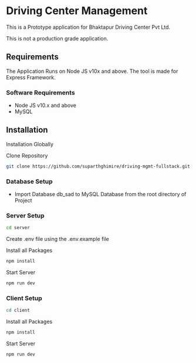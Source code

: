 # Driving Center Management

This is a Prototype application for Bhaktapur Driving Center Pvt Ltd.

This is not a production grade application.

## Requirements

The Application Runs on Node JS v10x and above. The tool is made for Express Framework.

### Software Requirements

- Node JS v10.x and above
- MySQL

## Installation

Installation Globally

Clone Repository

```bash
git clone https://github.com/suparthghimire/driving-mgmt-fullstack.git
```

### Database Setup

- Import Database db_sad to MySQL Database from the root directory of Project

### Server Setup

```bash
cd server
```

Create .env file using the .env.example file

Install all Packages

```bash
npm install
```

Start Server

```bash
npm run dev
```

### Client Setup

```bash
cd client
```

Install all Packages

```bash
npm install
```

Start Server

```bash
npm run dev
```
